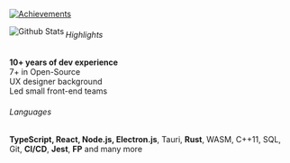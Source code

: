 [![Achievements](https://github-profile-trophy.vercel.app/?username=brusherru&theme=darkhub&margin-w=10&margin-h=10&rank=-B,-C)](https://github.com/ryo-ma/github-profile-trophy)

<img align="left" src="https://github-readme-stats.vercel.app/api?username=brusherru&show_icons=true&locale=en&theme=dark&show=prs_merged_percentage&include_all_commits=true" alt="Github Stats" />

###### Highlights
**10+ years of dev experience**<br />
7+ in Open-Source<br />
UX designer background<br />
Led small front-end teams

###### Languages
**TypeScript, React, Node.js, Electron.js**, Tauri, **Rust**, WASM,
C++11, SQL, Git, **CI/CD**, **Jest**, **FP** and many more
